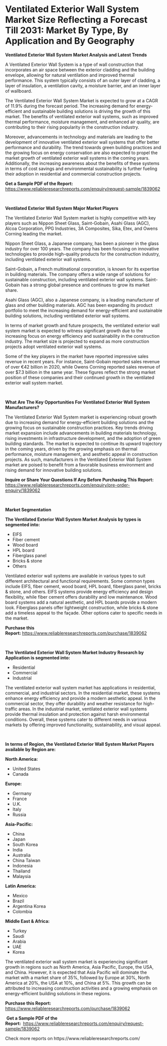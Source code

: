 <p><h1>Ventilated Exterior Wall System Market Size Reflecting a Forecast Till 2031: Market By Type, By Application and By Geography</h1></p><p><strong>Ventilated Exterior Wall System Market Analysis and Latest Trends</strong></p>
<p><p>A Ventilated Exterior Wall System is a type of wall construction that incorporates an air space between the exterior cladding and the building envelope, allowing for natural ventilation and improved thermal performance. This system typically consists of an outer layer of cladding, a layer of insulation, a ventilation cavity, a moisture barrier, and an inner layer of wallboard.</p><p>The Ventilated Exterior Wall System Market is expected to grow at a CAGR of 11.9% during the forecast period. The increasing demand for energy-efficient and sustainable building solutions is driving the growth of this market. The benefits of ventilated exterior wall systems, such as improved thermal performance, moisture management, and enhanced air quality, are contributing to their rising popularity in the construction industry.</p><p>Moreover, advancements in technology and materials are leading to the development of innovative ventilated exterior wall systems that offer better performance and durability. The trend towards green building practices and the growing focus on energy conservation are also expected to propel the market growth of ventilated exterior wall systems in the coming years. Additionally, the increasing awareness about the benefits of these systems in terms of cost savings and environmental sustainability is further fueling their adoption in residential and commercial construction projects.</p></p>
<p><strong>Get a Sample PDF of the Report:&nbsp;</strong> <a href="https://www.reliableresearchreports.com/enquiry/request-sample/1839062">https://www.reliableresearchreports.com/enquiry/request-sample/1839062</a></p>
<p>&nbsp;</p>
<p><strong>Ventilated Exterior Wall System Major Market Players</strong></p>
<p><p>The Ventilated Exterior Wall System market is highly competitive with key players such as Nippon Sheet Glass, Saint-Gobain, Asahi Glass (AGC), Alcoa Corporation, PPG Industries, 3A Composites, Sika, Etex, and Owens Corning leading the market. </p><p>Nippon Sheet Glass, a Japanese company, has been a pioneer in the glass industry for over 100 years. The company has been focusing on innovative technologies to provide high-quality products for the construction industry, including ventilated exterior wall systems.</p><p>Saint-Gobain, a French multinational corporation, is known for its expertise in building materials. The company offers a wide range of solutions for sustainable construction, including ventilated exterior wall systems. Saint-Gobain has a strong global presence and continues to grow its market share.</p><p>Asahi Glass (AGC), also a Japanese company, is a leading manufacturer of glass and other building materials. AGC has been expanding its product portfolio to meet the increasing demand for energy-efficient and sustainable building solutions, including ventilated exterior wall systems.</p><p>In terms of market growth and future prospects, the ventilated exterior wall system market is expected to witness significant growth due to the increasing focus on energy efficiency and sustainability in the construction industry. The market size is projected to expand as more construction projects adopt ventilated exterior wall systems.</p><p>Some of the key players in the market have reported impressive sales revenue in recent years. For instance, Saint-Gobain reported sales revenue of over €42 billion in 2020, while Owens Corning reported sales revenue of over $7.3 billion in the same year. These figures reflect the strong market position of these companies and their continued growth in the ventilated exterior wall system market.</p></p>
<p>&nbsp;</p>
<p><strong>What Are The Key Opportunities For Ventilated Exterior Wall System Manufacturers?</strong></p>
<p><p>The Ventilated Exterior Wall System market is experiencing robust growth due to increasing demand for energy-efficient building solutions and the growing focus on sustainable construction practices. Key trends driving market expansion include advancements in building materials technology, rising investments in infrastructure development, and the adoption of green building standards. The market is expected to continue its upward trajectory in the coming years, driven by the growing emphasis on thermal performance, moisture management, and aesthetic appeal in construction projects. As such, manufacturers in the Ventilated Exterior Wall System market are poised to benefit from a favorable business environment and rising demand for innovative building solutions.</p></p>
<p><strong>Inquire or Share Your Questions If Any Before Purchasing This Report:</strong> <a href="https://www.reliableresearchreports.com/enquiry/pre-order-enquiry/1839062">https://www.reliableresearchreports.com/enquiry/pre-order-enquiry/1839062</a></p>
<p>&nbsp;</p>
<p><strong>Market Segmentation</strong></p>
<p><strong>The Ventilated Exterior Wall System Market Analysis by types is segmented into:</strong></p>
<p><ul><li>EIFS</li><li>Fiber cement</li><li>Wood board</li><li>HPL board</li><li>Fiberglass panel</li><li>Bricks & stone</li><li>Others</li></ul></p>
<p><p>Ventilated exterior wall systems are available in various types to suit different architectural and functional requirements. Some common types include EIFS, fiber cement, wood board, HPL board, fiberglass panel, bricks & stone, and others. EIFS systems provide energy efficiency and design flexibility, while fiber cement offers durability and low maintenance. Wood board systems add a natural aesthetic, and HPL boards provide a modern look. Fiberglass panels offer lightweight construction, while bricks & stone add a timeless appeal to the façade. Other options cater to specific needs in the market.</p></p>
<p><strong>Purchase this Report:&nbsp;</strong><a href="https://www.reliableresearchreports.com/purchase/1839062">https://www.reliableresearchreports.com/purchase/1839062</a></p>
<p>&nbsp;</p>
<p><strong>The Ventilated Exterior Wall System Market Industry Research by Application is segmented into:</strong></p>
<p><ul><li>Residential</li><li>Commercial</li><li>Industrial</li></ul></p>
<p><p>The ventilated exterior wall system market has applications in residential, commercial, and industrial sectors. In the residential market, these systems enhance energy efficiency and provide a modern aesthetic appeal. In the commercial sector, they offer durability and weather resistance for high-traffic areas. In the industrial market, ventilated exterior wall systems provide thermal insulation and protection against harsh environmental conditions. Overall, these systems cater to different needs in various markets by offering improved functionality, sustainability, and visual appeal.</p></p>
<p>&nbsp;</p>
<p><strong>In terms of Region, the Ventilated Exterior Wall System Market Players available by Region are:</strong></p>
<p>
    <p> <strong> North America: </strong>
        <ul>
            <li>United States</li>
            <li>Canada</li>
        </ul>
        </p> 
    <p> <strong> Europe: </strong>
        <ul>
            <li>Germany</li>
            <li>France</li>
            <li>U.K.</li>
            <li>Italy</li>
            <li>Russia</li>
        </ul>
        </p> 
    <p> <strong> Asia-Pacific: </strong>
        <ul>
            <li>China</li>
            <li>Japan</li>
            <li>South Korea</li>
            <li>India</li>
            <li>Australia</li>
            <li>China Taiwan</li>
            <li>Indonesia</li>
            <li>Thailand</li>
            <li>Malaysia</li>
        </ul>
        </p> 
    <p> <strong> Latin America: </strong>
        <ul>
            <li>Mexico</li>
            <li>Brazil</li>
            <li>Argentina Korea</li>
            <li>Colombia</li>
        </ul>
        </p> 
    <p> <strong> Middle East & Africa: </strong>
        <ul>
            <li>Turkey</li>
            <li>Saudi</li>
            <li>Arabia</li>
            <li>UAE</li>
            <li>Korea</li>
        </ul>
    </p>
    </p>
<p><p>The ventilated exterior wall system market is experiencing significant growth in regions such as North America, Asia Pacific, Europe, the USA, and China. However, it is expected that Asia Pacific will dominate the market with a market share of 35%, followed by Europe at 30%, North America at 20%, the USA at 10%, and China at 5%. This growth can be attributed to increasing construction activities and a growing emphasis on energy-efficient building solutions in these regions.</p></p>
<p><strong>Purchase this Report: </strong><a href="https://www.reliableresearchreports.com/purchase/1839062">https://www.reliableresearchreports.com/purchase/1839062</a></p>
<p>&nbsp;<strong>Get a Sample PDF of the Report:&nbsp;&nbsp;</strong><a href="https://www.reliableresearchreports.com/enquiry/request-sample/1839062">https://www.reliableresearchreports.com/enquiry/request-sample/1839062</a></p>
<p><strong></strong></p>
<p>Check more reports on https://www.reliableresearchreports.com/</p>